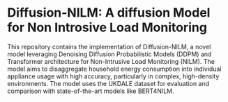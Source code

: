 # Diffusion-NILM: A diffusion Model for Non Introsive Load Monitoring
This repository contains the implementation of Diffusion-NILM, a novel model leveraging Denoising Diffusion Probabilistic Models (DDPM) and Transformer architecture for Non-Intrusive Load Monitoring (NILM). The model aims to disaggregate household energy consumption into individual appliance usage with high accuracy, particularly in complex, high-density environments. The model uses the UKDALE dataset for evaluation and comparison with state-of-the-art models like BERT4NILM.
